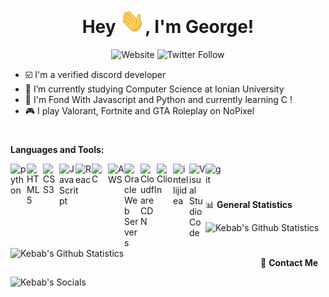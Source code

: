 <h1 align="center">Hey <img src="https://raw.githubusercontent.com/ABSphreak/ABSphreak/master/gifs/Hi.gif" width="40px" />, I'm George</a>!</h1><!-- 👋 -->
<div  align="center">
<img  alt="Website" margin-right"2vw" src="https://img.shields.io/website?down_color=red&label=Kebab&style=for-the-badge&up_color=magenta&url=https%3A%2F%2Fxise.me%2F">
<img  alt="Twitter Follow" src="https://img.shields.io/twitter/follow/fl0ridis?color=magenta&label=Twitter&style=for-the-badge">
</div>

-   ☑️ I'm a verified discord developer
-   🔭 I’m currently studying Computer Science at Ionian University
-   🧠 I'm Fond With Javascript and Python and currently learning C !
-   🎮 I play Valorant, Fortnite and GTA Roleplay on NoPixel

<h1 align="center"></a></h1><!-- 👋 -->

**Languages and Tools:**

<img align="left" alt="python" width="26px" src="https://raw.githubusercontent.com/fl0ridis/NulledKebab/main/SVG/python-color.svg" />
<img align="left" alt="HTML5" width="26px" src="https://raw.githubusercontent.com/fl0ridis/NulledKebab/main/SVG/html5-color.svg" />
<img align="left" alt="CSS3" width="26px" src="https://raw.githubusercontent.com/fl0ridis/NulledKebab/main/SVG/css3-color.svg" />
<img align="left" alt="JavaScript" width="26px" src="https://raw.githubusercontent.com/fl0ridis/NulledKebab/main/SVG/javascript-color.svg" />
<img align="left" alt="React" width="26px" src="https://raw.githubusercontent.com/fl0ridis/NulledKebab/main/SVG/react-color.svg" />
<img align="left" alt="C" width="26px" src="https://raw.githubusercontent.com/fl0ridis/NulledKebab/main/SVG/c-color.svg" />
<img align="left" alt="AWS" width="26px" src="https://raw.githubusercontent.com/fl0ridis/NulledKebab/main/SVG/amazonaws-color.svg" />
<img align="left" alt="Oracle Web Servers" width="26px" src="https://raw.githubusercontent.com/fl0ridis/NulledKebab/main/SVG/oracle-color.svg" />
<img align="left" alt="Cloudflare CDN" width="26px" src="https://raw.githubusercontent.com/fl0ridis/NulledKebab/main/SVG/cloudflare-color.svg" />
<img align="left" alt="Clion" width="26px" src="https://raw.githubusercontent.com/fl0ridis/NulledKebab/main/SVG/clion-color.svg" />
<img align="left" alt="intellijidea" width="26px" src="https://raw.githubusercontent.com/fl0ridis/NulledKebab/main/SVG/intellijidea-color.svg" />
<img align="left" alt="Visual Studio Code" width="26px" src="https://raw.githubusercontent.com/fl0ridis/NulledKebab/main/SVG/visualstudiocode-color.svg" />
<img align="left" alt="git" width="26px" src="https://raw.githubusercontent.com/fl0ridis/NulledKebab/main/SVG/git-color.svg" />


<br />

<h1 align="center"></a></h1><!-- 👋 -->



📊 **General Statistics** 

<img align="left" alt="Kebab's Github Statistics" width="400px" src="https://github-readme-stats.vercel.app/api/wakatime?username=Kebab&include_all_commits=false&show_icons=true&hide_border=true&theme=midnight-purple&layout=compact&hide=YAML,Bash,Typescript,other" />
<img  alt="Kebab's Github Statistics" width="400px" src="https://github-readme-stats.vercel.app/api?username=fl0ridis&show_icons=true&hide_border=true&theme=midnight-purple" />

<br />

<h1 align="center"></a></h1><!-- 👋 -->


🤙 **Contact Me** 


<img  alt="Kebab's Socials" width="400px" src="https://lanyard.cnrad.dev/api/814860134479691807?bg=000000&idleMessage=Probably%20doing%20something%20else..." />
